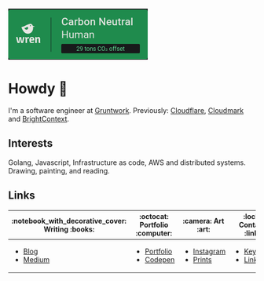 [![Carbon Neutral Human](./img/carbon-wren.png)](https://www.wren.co/join/ZackProser?utm_campaign=share&utm_medium=profile_referral_link)

# Howdy :wave:

I'm a software engineer at [Gruntwork](https://github.com/gruntwork-io). Previously: [Cloudflare](https://cloudflare.com), [Cloudmark](https://cloudmark.com) and [BrightContext](https://www.crunchbase.com/organization/brightcontext). 

## Interests
Golang, Javascript, Infrastructure as code, AWS and distributed systems. Drawing, painting, and reading.

## Links

<table>
<thead>
  <tr>
    <th>:notebook_with_decorative_cover: Writing :books:</th>
    <th>:octocat: Portfolio :computer:</th>
    <th>:camera: Art :art:</th>
    <th>:lock: Contact :link:</th>
  </tr>
</thead>
<tbody>
  <tr>
    <td>
      <ul>
        <li><a href="https://zackproser.com/blog">Blog</a></li>
        <li><a href="https://medium.com/@zackproser">Medium</a></li>
      </ul>
    </td>
    <td>
      <ul>
        <li><a href="https://zackproser.com">Portfolio</a></li>
        <li><a href="https://codepen.io/zackproser/pen/MVvRgW">Codepen</a></li>
      </ul>    
    </td>
    <td> 
      <ul>
        <li><a href="https://instagram.com/zackproser">Instagram</a></li>
        <li><a href="https://art.zackproser.com">Prints</li>
      </ul>
   </td>
    <td>
     <ul> 
       <li><a href="https://keybase.io/zackproser">Keybase</a></li>
       <li><a href="https://linkedin.com/in/zackproser/">LinkedIn</a></li>
      </ul>
    </td>
  </tr>
</tbody>
</table>
